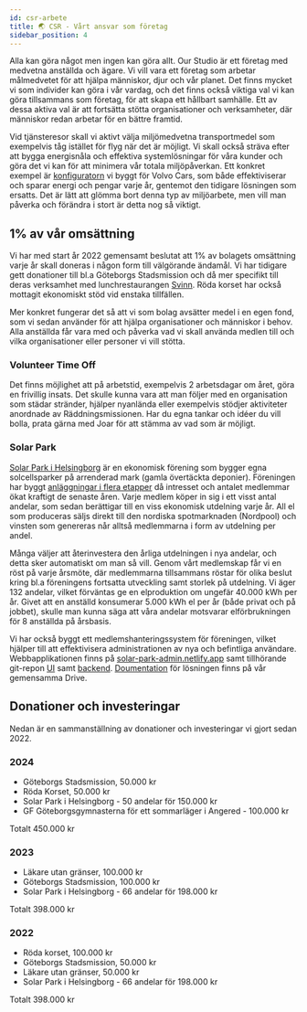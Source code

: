 ```yaml
---
id: csr-arbete
title: 🌏 CSR - Vårt ansvar som företag
sidebar_position: 4
---
```


Alla kan göra något men ingen kan göra allt. Our Studio är ett företag med medvetna anställda och ägare. Vi vill vara ett företag som arbetar målmedvetet för att hjälpa människor, djur och vår planet. Det finns mycket vi som individer kan göra i vår vardag, och det finns också viktiga val vi kan göra tillsammans som företag, för att skapa ett hållbart samhälle. Ett av dessa aktiva val är att fortsätta stötta organisationer och verksamheter, där människor redan arbetar för en bättre framtid.

Vid tjänsteresor skall vi aktivt välja miljömedvetna transportmedel som exempelvis tåg istället för flyg när det är möjligt. Vi skall också sträva efter att bygga energisnåla och effektiva systemlösningar för våra kunder och göra det vi kan för att minimera vår totala miljöpåverkan. Ett konkret exempel är [konfiguratorn](https://www.volvocars.com/se/build) vi byggt för Volvo Cars, som både effektiviserar och sparar energi och pengar varje år, gentemot den tidigare lösningen som ersatts. Det är lätt att glömma bort denna typ av miljöarbete, men vill man påverka och förändra i stort är detta nog så viktigt.


## 1% av vår omsättning
Vi har med start år 2022 gemensamt beslutat att 1% av bolagets omsättning varje år skall doneras i någon form till välgörande ändamål. Vi har tidigare gett donationer till bl.a Göteborgs Stadsmission och då mer specifikt till deras verksamhet med lunchrestaurangen [Svinn](https://www.stadsmissionen.org/restaurang-svinn/). Röda korset har också mottagit ekonomiskt stöd vid enstaka tillfällen.

Mer konkret fungerar det så att vi som bolag avsätter medel i en egen fond, som vi sedan använder för att hjälpa organisationer och människor i behov. Alla anställda får vara med och påverka vad vi skall använda medlen till och vilka organisationer eller personer vi vill stötta.


### Volunteer Time Off
Det finns möjlighet att på arbetstid, exempelvis 2 arbetsdagar om året, göra en frivillig insats. Det skulle kunna vara att man följer med en organisation som städar stränder, hjälper nyanlända eller exempelvis stödjer aktiviteter anordnade av Räddningsmissionen. Har du egna tankar och idéer du vill bolla, prata gärna med Joar för att stämma av vad som är möjligt.


### Solar Park
[Solar Park i Helsingborg](https://solarpark.se/) är en ekonomisk förening som bygger egna solcellsparker på arrenderad mark (gamla övertäckta deponier). Föreningen har byggt [anläggningar i flera etapper](https://solarpark.se/vara-anlaggningar) då intresset och antalet medlemmar ökat kraftigt de senaste åren.  Varje medlem köper in sig i ett visst antal andelar, som sedan berättigar till en viss ekonomisk utdelning varje år. All el som produceras säljs direkt till den nordiska spotmarknaden (Nordpool) och vinsten som genereras når alltså medlemmarna i form av utdelning per andel.

Många väljer att återinvestera den årliga utdelningen i nya andelar, och detta sker automatiskt om man så vill. Genom vårt medlemskap får vi en röst på varje årsmöte, där medlemmarna tillsammans röstar för olika beslut kring bl.a föreningens fortsatta utveckling samt storlek på utdelning.
Vi äger 132 andelar, vilket förväntas ge en elproduktion om ungefär 40.000 kWh per år. Givet att en anställd konsumerar 5.000 kWh el per år (både privat och på jobbet), skulle man kunna säga att våra andelar motsvarar elförbrukningen för 8 anställda på årsbasis.

Vi har också byggt ett medlemshanteringssystem för föreningen, vilket hjälper till att effektivisera administrationen av nya och befintliga användare. Webbapplikationen finns på [solar-park-admin.netlify.app](https://solar-park-admin.netlify.app/) samt tillhörande git-repon [UI](https://github.com/ourstudio-se/solarpark-admin-ui) samt [backend](https://github.com/ourstudio-se/solarpark). [Doumentation](https://docs.google.com/document/d/1t5tz7hy_jWnGR1p-fm_BOCIjpIKBt9IhLUL0u_kR6qs/) för lösningen finns på vår gemensamma Drive.


## Donationer och investeringar
Nedan är en sammanställning av donationer och investeringar vi gjort sedan 2022.

### 2024
* Göteborgs Stadsmission, 50.000 kr
* Röda Korset, 50.000 kr
* Solar Park i Helsingborg - 50 andelar för 150.000 kr
* GF Göteborgsgymnasterna för ett sommarläger i Angered  - 100.000 kr

Totalt 450.000 kr

### 2023
* Läkare utan gränser, 100.000 kr
* Göteborgs Stadsmission, 100.000 kr
* Solar Park i Helsingborg - 66 andelar för 198.000 kr

Totalt 398.000 kr

### 2022
* Röda korset, 100.000 kr
* Göteborgs Stadsmission, 50.000 kr
* Läkare utan gränser, 50.000 kr
* Solar Park i Helsingborg - 66 andelar för 198.000 kr

Totalt 398.000 kr
